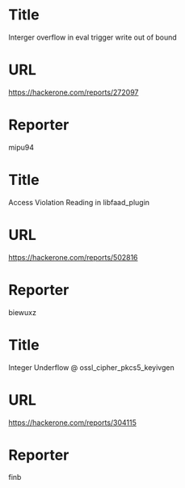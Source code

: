# Title
Interger overflow in eval trigger write out of bound
# URL 
https://hackerone.com/reports/272097
# Reporter 
mipu94

# Title
Access Violation Reading in libfaad_plugin
# URL 
https://hackerone.com/reports/502816
# Reporter 
biewuxz

# Title
Integer Underflow @ ossl_cipher_pkcs5_keyivgen 
# URL 
https://hackerone.com/reports/304115
# Reporter 
finb

